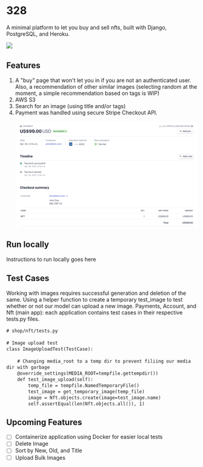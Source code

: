 # 328
A minimal platform to let you buy and sell nfts, built with Django, PostgreSQL, and Heroku.

<img src="https://github.com/Dhrumilcse/328/blob/main/readme_media/home.png"> <br>

## Features
1. A "buy" page that won't let you in if you are not an authenticated user. Also, a recommendation of other similar images (selecting random at the moment, a simple recommendation based on tags is WIP)
2. AWS S3
3. Search for an image (using title and/or tags)
4. Payment was handled using secure Stripe Checkout API. <br><br>
<img src="https://github.com/Dhrumilcse/328/blob/main/readme_media/payment.png"> <br>

<add a gif buy page>

## Run locally

Instructions to run locally goes here

## Test Cases
Working with images requires successful generation and deletion of the same. Using a helper function to create a temporary test_image to test whether or not our model can upload a new image. Payments, Account, and Nft (main app): each application contains test cases in their respective tests.py files.

``` 
# shop/nft/tests.py

# Image upload test
class ImageUploadTest(TestCase):

    # Changing media_root to a temp dir to prevent filiing our media dir with garbage
    @override_settings(MEDIA_ROOT=tempfile.gettempdir())
    def test_image_upload(self):
        temp_file = tempfile.NamedTemporaryFile()
        test_image = get_temporary_image(temp_file)
        image = Nft.objects.create(image=test_image.name)
        self.assertEqual(len(Nft.objects.all()), 1)
  ```


## Upcoming Features
 - [ ] Containerize application using Docker for easier local tests
 - [ ] Delete Image
 - [ ] Sort by New, Old, and Title
 - [ ] Upload Bulk Images
